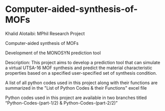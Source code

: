 # Computer-aided-synthesis-of-MOFs
Khalid Alotaibi: MPhil Research Project

Computer-aided synthesis of MOFs 

Development of the MONOSYN prediction tool

Description: This project aims to develop a prediction tool that can simulate a virtual UTSA-16 MOF synthesis and predict the material characteristic properties based on a specified user-specified set of synthesis condition.

A list of all python codes used in this project along with their functions are summarized in the "List of Python Codes & their Functions" excel file

Python codes used in this project are available in two branches titled “Python-Codes-(part-1/2) & Python-Codes-(part-2/2)”
